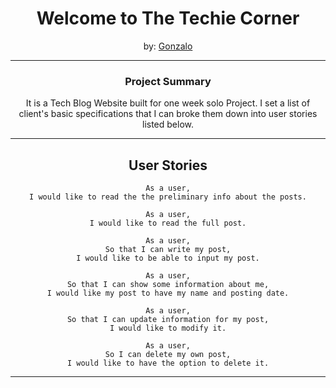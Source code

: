 # <div style="text-align: center">Welcome to The Techie Corner</div>

<div style="text-align: center"> by: <a href="https://github.com/gonzalober">Gonzalo</a>

---

### Project Summary

It is a Tech Blog Website built for one week solo Project.
I set a list of client's basic specifications that I can broke them down into user stories listed below.

---

## User Stories

```
As a user,
I would like to read the the preliminary info about the posts.
```

```
As a user,
I would like to read the full post.
```

```
As a user,
So that I can write my post,
I would like to be able to input my post.
```

```
As a user,
So that I can show some information about me,
I would like my post to have my name and posting date.
```

```
As a user,
So that I can update information for my post,
I would like to modify it.
```

```
As a user,
So I can delete my own post,
I would like to have the option to delete it.
```

---
